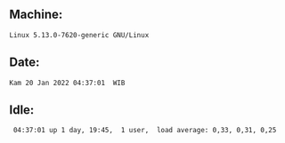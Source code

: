 ## Machine:
```
Linux 5.13.0-7620-generic GNU/Linux
```
## Date:
```
Kam 20 Jan 2022 04:37:01  WIB
```
## Idle:
```
 04:37:01 up 1 day, 19:45,  1 user,  load average: 0,33, 0,31, 0,25
```
